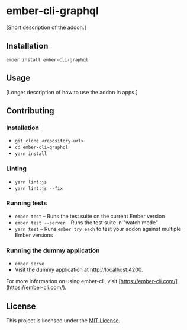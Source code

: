 ember-cli-graphql
==============================================================================

[Short description of the addon.]

Installation
------------------------------------------------------------------------------

```
ember install ember-cli-graphql
```


Usage
------------------------------------------------------------------------------

[Longer description of how to use the addon in apps.]


Contributing
------------------------------------------------------------------------------

### Installation

* `git clone <repository-url>`
* `cd ember-cli-graphql`
* `yarn install`

### Linting

* `yarn lint:js`
* `yarn lint:js --fix`

### Running tests

* `ember test` – Runs the test suite on the current Ember version
* `ember test --server` – Runs the test suite in "watch mode"
* `yarn test` – Runs `ember try:each` to test your addon against multiple Ember versions

### Running the dummy application

* `ember serve`
* Visit the dummy application at [http://localhost:4200](http://localhost:4200).

For more information on using ember-cli, visit [https://ember-cli.com/](https://ember-cli.com/).

License
------------------------------------------------------------------------------

This project is licensed under the [MIT License](LICENSE.md).
